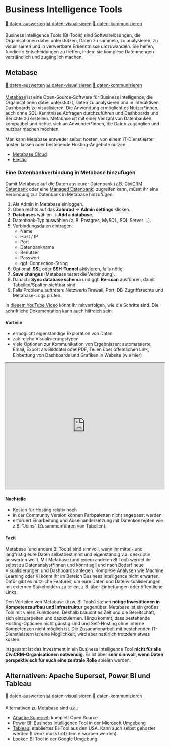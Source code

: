 # Business Intelligence Tools 
[🔢 daten-auswerten](./../datenlebenszyklus.html#daten-auswerten)
[📊 daten-visualisieren](./../datenlebenszyklus.html#daten-visualisieren) 
[💬 daten-kommunizieren](./../datenlebenszyklus.html#daten-kommunizieren)

Business Intelligence Tools (BI-Tools) sind Softwarelösungen, die Organisationen dabei unterstützen, Daten zu sammeln, zu analysieren, zu visualisieren und in verwertbare Erkenntnisse umzuwandeln. Sie helfen, fundierte Entscheidungen zu treffen, indem sie komplexe Datenmengen verständlich und zugänglich machen.



## Metabase
[🔢 daten-auswerten](./../datenlebenszyklus.html#daten-auswerten)
[📊 daten-visualisieren](./../datenlebenszyklus.html#daten-visualisieren) 
[💬 daten-kommunizieren](./../datenlebenszyklus.html#daten-kommunizieren)

[Metabase](https://www.metabase.com) ist eine Open-Source-Software für Business Intelligence, die Organisationen dabei unterstützt, Daten zu analysieren und in interaktiven Dashboards zu visualisieren. Die Anwendung ermöglicht es Nutzer\*innen, auch ohne SQL-Kenntnisse Abfragen durchzuführen und Dashboards und Berichte zu erstellen. Metabase ist mit einer Vielzahl von Datenbanken kompatibel und richtet sich an Anwender\*innen, die Daten zugänglich und nutzbar machen möchten.

Man kann Metabase entweder selbst hosten, von einem IT-Dienstleister hosten lassen oder bestehende Hosting-Angebote nutzen:

- [Metabase Cloud](https://www.metabase.com/pricing/)
- [Elestio](https://elest.io/open-source/metabase])

### Eine Datenbankverbindung in Metabase hinzufügen

Damit Metabase auf die Daten aus eurer Datenbank (z.B. [CiviCRM Datenbank](./civicrm_intern/2-civicrm-datenbank.md) oder eine [Managed Datenbank](./managed-datenbank.md)) zugreifen kann, müsst ihr eine Verbindung zur Datenbank in Metabase hinzufügen.

1. Als Admin in Metabase einloggen.  
2. Oben rechts auf das **Zahnrad** → **Admin settings** klicken.  
3. **Databases** wählen → **Add a database**.  
4. Datenbank-Typ auswählen (z. B. Postgres, MySQL, SQL Server …).  
5. Verbindungsdaten eintragen:  
   - Name 
   - Host / IP 
   - Port 
   - Datenbankname  
   - Benutzer  
   - Passwort  
   - ggf. Connection-String  
6. Optional: **SSL** oder **SSH-Tunnel** aktivieren, falls nötig.  
7. **Save changes** (Metabase testet die Verbindung).  
8. Danach: **Sync database schema** und ggf. **Re-scan** ausführen, damit Tabellen/Spalten sichtbar sind.  
9. Falls Probleme auftreten: Netzwerk/Firewall, Port, DB-Zugriffsrechte und Metabase-Logs prüfen.


In [diesem YouTube Video](https://www.youtube.com/watch?v=P6DFuwqSDmQ) könnt ihr mitverfolgen, wie die Schritte sind. Die [schriftliche Dokumentation](https://www.metabase.com/docs/latest/databases/connecting) kann auch hilfreich sein.

#### Vorteile
- ermöglicht eigenständige Exploration von Daten
- zahlreiche Visualisierungstypen
- viele Optionen zur Kommunikation von Ergebnissen: automatsierte Email, Export als Bilddatei oder PDF, Teilen über öffentlichen Link, Einbettung von Dashboards und Grafiken in Website (wie hier)

<iframe width="100%" height="400px%" src="https://mtbs.correlaid.org/public/question/d0f6fa28-8270-4d51-afef-0e3218a4af94"></iframe>

#### Nachteile
- Kosten für Hosting relativ hoch
- in der Community Version können Farbpaletten nicht angepasst werden
- erfordert Einarbeitung und Auseinandersetzung mit Datenkonzepten wie z.B. "Joins" (Zusammenführen von Tabellen). 

#### Fazit 
Metabase (und andere BI Tools) sind sinnvoll, wenn ihr mittel- und langfristig eure Daten selbstbestimmt und eigenständig v.a. deskriptiv auswerten wollt. Mit Metabase (und jedem anderen BI Tool) werdet ihr selbst zu Datenanalyst*innen und könnt agil und nach Bedarf neue Visualisierungen und Dashboards anlegen. Komplexe Analysen wie Machine Learning oder KI könnt ihr im Bereich Business Intelligence nicht erwarten. Dafür gibt es nützliche Features, um eure Daten und Datenvisualisierungen mit externen Stakeholdern zu teilen, z.B. über Einbettungen oder öffentliche Links.

Den Vorteilen von Metabase (bzw. BI Tools) stehen **nötige Investitionen in Kompetenzaufbau und Infrastruktur** gegenüber. Metabase ist ein großes Tool mit vielen Funktionen. 
Deshalb braucht es Zeit und die Bereitschaft, sich einzuarbeiten und dazuzulernen. Hinzu kommt, dass bestehende Hosting-Optionen nicht günstig sind und Self-Hosting ohne interne Kompetenzen nicht möglich ist. Die Zusammenarbeit mit bestehenden IT-Dienstleistern ist eine Möglichkeit, wird aber natürlich trotzdem etwas kosten.
 
Insgesamt ist das Investment in ein Business Intelligence Tool **nicht für alle CiviCRM-Organisationen notwendig**. Es ist aber **sehr sinnvoll, wenn Daten perspektivisch für euch eine zentrale Rolle** spielen werden.


## Alternativen: Apache Superset, Power BI und Tableau

[🔢 daten-auswerten](./../datenlebenszyklus.html#daten-auswerten)
[📊 daten-visualisieren](./../datenlebenszyklus.html#daten-visualisieren) 
[💬 daten-kommunizieren](./../datenlebenszyklus.html#daten-kommunizieren)

Alternativen zu Metabase sind u.a.:

- [Apache Superset](https://superset.apache.org/): komplett Open Source
- [Power BI](https://www.microsoft.com/de-de/power-platform/products/power-bi?market=de): Business Intelligence Tool in der Microsoft Umgebung
- [Tableau](https://www.tableau.com/): etabliertes BI-Tool aus den USA. Kann auch selbst gehostet werden (Lizenz muss trotzdem erworben werden).
- [Looker](https://lookerstudio.google.com/u/0/): BI Tool in der Google Umgebung


